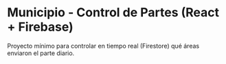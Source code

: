 # Municipio - Control de Partes (React + Firebase)

Proyecto mínimo para controlar en tiempo real (Firestore) qué áreas enviaron el parte diario.



